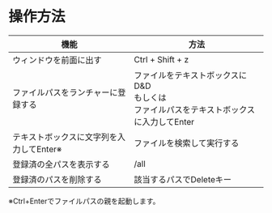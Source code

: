 # 操作方法

| 機能 | 方法 |
| --- | --- |
|ウィンドウを前面に出す|Ctrl + Shift + z|
|ファイルパスをランチャーに登録する|ファイルをテキストボックスにD&D</br>もしくは</br>ファイルパスをテキストボックスに入力してEnter| 
|テキストボックスに文字列を入力してEnter※|ファイルを検索して実行する| 
|登録済の全パスを表示する|/all|
|登録済のパスを削除する|該当するパスでDeleteキー|
※Ctrl+Enterでファイルパスの親を起動します。


